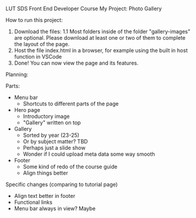 LUT SDS Front End Developer Course
My Project: Photo Gallery

How to run this project:
1. Download the files:
1.1 Most folders inside of the folder "gallery-images" are optional.
   Please download at least one or two of them to complete the layout of the page.
2. Host the file index.html in a browser, for example using the built in host function in VSCode
3. Done! You can now view the page and its features. 

Planning:

Parts:
- Menu bar
  - Shortcuts to different parts of the page
- Hero page
  - Introductory image
  - "Gallery" written on top
- Gallery
  - Sorted by year (23-25)
  - Or by subject matter? TBD
  - Perhaps just a slide show
  - Wonder if I could upload meta data some way smooth
- Footer
  - Some kind of redo of the course guide
  - Align things better


Specific changes (comparing to tutorial page)
- Align text better in footer
- Functional links
- Menu bar always in view? Maybe
